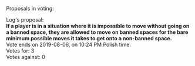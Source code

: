 Proposals in voting:  

Log's proposal:  
**If a player is in a situation where it is impossible to move without going on a banned space, they are allowed to move on banned spaces for the bare minimum possible moves it takes to get onto a non-banned space.**  
Vote ends on 2019-08-06, on 10:24 PM Polish time.  
Votes for: 3  
Votes against: 0
